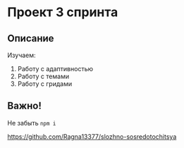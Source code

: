 # Проект 3 спринта

## Описание

Изучаем:
1. Работу с адаптивностью
2. Работу с темами
3. Работу с гридами

## Важно!

Не забыть ```npm i```

https://github.com/Ragna13377/slozhno-sosredotochitsya
